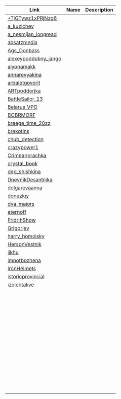 | Link                 | Name                  | Description            |
| ---------------------|---------------------- |:----------------------:|
| [+TjGTywz1xPRjNzg6](https://t.me/+TjGTywz1xPRjNzg6)    | 
| [a_kuzichev](https://t.me/a_kuzichev)           | 
| [a_nesmijan_longread](https://t.me/a_nesmijan_longread)  | 
| [absatzmedia](https://t.me/absatzmedia)          | 
| [Ags_Donbass](https://t.me/Ags_Donbass)          | 
| [alexeypoddubny_jango](https://t.me/alexeypoddubny_jango) | 
| [alyonamakk](https://t.me/alyonamakk)           | 
| [annarevyakina](https://t.me/annarevyakina)        | 
| [arbaletgovorit](https://t.me/arbaletgovorit)       | 
| [ARTpodderjka](https://t.me/ARTpodderjka)         | 
| [BattleSailor_13](https://t.me/BattleSailor_13)      | 
| [Belarus_VPO](https://t.me/Belarus_VPO)          | 
| [BOBRMORF](https://t.me/BOBRMORF)             | 
| [breege_time_20zz](https://t.me/breege_time_20zz)     | 
| [brekotins](https://t.me/brekotins)            | 
| [chub_detection](https://t.me/chub_detection)       | 
| [crazypower1](https://t.me/crazypower1)          | 
| [Crimeanprachka](https://t.me/Crimeanprachka)       | 
| [crystal_book](https://t.me/crystal_book)         | 
| [dep_shishkina](https://t.me/dep_shishkina)        | 
| [DnevnikDesantnika](https://t.me/DnevnikDesantnika)    | 
| [dolgarevaanna](https://t.me/dolgarevaanna)        | 
| [donezkiy](https://t.me/donezkiy)             | 
| [dva_majors](https://t.me/dva_majors)           | 
| [eternoff](https://t.me/eternoff)             | 
| [FridrihShow](https://t.me/FridrihShow)          | 
| [Grigorjev](https://t.me/Grigorjev)            | 
| [harry_homolsky](https://t.me/harry_homolsky)       | 
| [HersonVestnik](https://t.me/HersonVestnik)        | 
| [iikhu](https://t.me/iikhu)                | 
| [imnotbozhena](https://t.me/imnotbozhena)         | 
| [IronHelmets](https://t.me/IronHelmets)          | 
| [istoricprovincial](https://t.me/istoricprovincial)    | 
| [izolentalive](https://t.me/izolentalive)         | 
| [](https://t.me/kalininrus)           | 
| [](https://t.me/karjakinchess)        | 
| [](https://t.me/kommunist)            | 
| [](https://t.me/KotNaMirotvorze)      | 
| [](https://t.me/KovaksClearSky)       | 
| [](https://t.me/krasnovdmitri)        | 
| [](https://t.me/kuzichev_chat)        | 
| [](https://t.me/labppsh)              | 
| [](https://t.me/LIC_LPR)              | 
| [](https://t.me/m0sc0wcalling)        | 
| [](https://t.me/mariabutina)          | 
| [](https://t.me/Marinaslovo)          | 
| [](https://t.me/matanaliz_kofman)     | 
| [](https://t.me/maximgrigoryev)       | 
| [](https://t.me/MAYDNR)               | 
| [](https://t.me/MediaOfficers)        | 
| [](https://t.me/membersofxaknet)      | 
| [](https://t.me/Metametrica)          | 
| [](https://t.me/mylandbelarus)        | 
| [](https://t.me/ncbs18)               | 
| [](https://t.me/nemeZ1da_ru)          | 
| [](https://t.me/NeSocSeti)            | 
| [](https://t.me/nos_chanel)           | 
| [](https://t.me/OlesyaShigina)        | 
| [](https://t.me/olgaseletskaya)       | 
| [](https://t.me/Opalennye_vojnoj)     | 
| [](https://t.me/opdnrinfo)            | 
| [](https://t.me/opennewss)            | 
| [](https://t.me/oplnr)                | 
| [](https://t.me/opoveshenie)          | 
| [](https://t.me/orsha_pereobutaya)    | 
| [](https://t.me/petrlundstrem)        | 
| [](https://t.me/politsputnik)         | 
| [](https://t.me/rosich_admin)         | 
| [](https://t.me/rsotmdivision)        | 
| [](https://t.me/russiaz)              | 
| [](https://t.me/sergeyvostrecov)      | 
| [](https://t.me/sharikovtime)         | 
| [](https://t.me/smershmsk)            | 
| [](https://t.me/spainrus)             | 
| [](https://t.me/sskarnaukhov)         | 
| [](https://t.me/strazh_1)             | 
| [](https://t.me/stringer_donetsk)     | 
| [](https://t.me/tactical_13)          | 
| [](https://t.me/ukr_leaks)            | 
| [](https://t.me/vadovskaya)           | 
| [](https://t.me/verysexydasha)        | 
| [](https://t.me/vitteli)              | 
| [](https://t.me/voytenkos)            | 
| [](https://t.me/vv_volodin)           | 
| [](https://t.me/war_ukr_russ)         | 
| [](https://t.me/warhistoryalconafter) | 
| [](https://t.me/xaknet_team)          | 
| [](https://t.me/xoxol_uk)             | 
| [](https://t.me/zhurnalistka_z)       | 
| [](https://t.me/ZSU_Hunter_2_0)       | 
